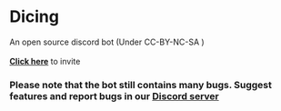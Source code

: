 # Dicing
An open source discord bot
(Under CC-BY-NC-SA ) <br>
<br>
[**Click here**](https://discord.com/oauth2/authorize?client_id=1300829284268507197) to invite

### Please note that the bot still contains many bugs. Suggest features and report bugs in our [Discord server](https://discord.gg/bJ8PaFREj2)
